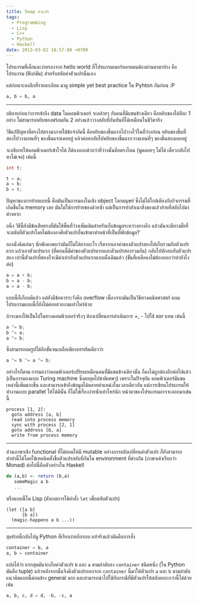 ```yaml
---
title: Swap ตัวแปร
tags:
  - Programming
  - Lisp
  - C++
  - Python
  - Haskell
date: 2013-03-02 18:57:00 +0700
---
```


โปรแกรมที่เล็กและง่ายรองจาก hello world ที่โปรแกรมเมอร์หลายคนต้องผ่านตามาบ้าง คือโปรแกรม (ฟังก์ชัน) สำหรับสลับค่าตัวแปรนั่นเอง

แต่ก่อนจะลงลึกที่รายละเอียด มาดู simple yet best practice ใน Pyhton กันก่อน :P

``` python
a, b = b, a
```

---

อธิบายก่อนว่าการเข้าถึง data ในคอมพิวเตอร์ จะคล้ายๆ กับคนที่มีแขนข้างเดียว คือหยิบของได้ทีละ 1 อย่าง ไม่สามารถหยิบของพร้อมกัน 2 อย่างแล้ววางสลับที่กันทันทีได้เหมือนในชีวิตจริง

วิธีแก้ปัญหาที่ตรงไปตรงมาภายใต้ข้อจำกัดนี้ คือหยิบของชิ้นแรกไปวางไว้ในที่ว่างก่อน หยิบของชิ้นที่สองไปวางแทนที่ๆ ของชิ้นแรกเคยอยู่ แล้วค่อยกลับไปหยิบของชิ้นแรกวางแทนที่ๆ ของชิ้นสองเคยอยู่

จะอธิบายให้คอมพิวเตอร์เข้าใจได้ ก็ต้องบอกด้วยว่าที่ว่างนั้นคือตรงไหน (พูดลอยๆ ไม่ได้ เดี๋ยวกลับไปหาไม่เจอ) เช่นนี้

``` c++
int t;

t = a;
a = b;
b = t;
```

ปัญหาของการย้ายแบบนี้ คือมันเป็นการมองในเชิง object โลกมนุษย์ ซึ่งไม่ได้ใกล้เคียงกับกิจกรรมที่เกิดขึ้นใน memory เลย มันไม่ใช่การย้ายของด้วยซ้ำ แต่เป็นการทำสำเนาสิ่งของแล้วย้ายที่สลับไปมาต่างหาก

อนึ่ง วิธีนี้ยังมีข้อเสียตรงที่มันใช้พื้นที่ว่างเพิ่มเติมสำหรับเก็บข้อมูลระหว่างทางอีก แล้วมันจะมีทางมั้ยที่จะสลับที่ตัวแปรโดยไม่ต้องอาศัยตัวแปรอื่นเข้ามาทำหน้าที่เป็นที่พักข้อมูล?

ลองนั่งคิดเล่นๆ ซักพักคงพบว่ามันก็ไม่ได้ยากอะไร เริ่มจากเอาค่าของตัวแปรสองไปเก็บรวมกับตัวแปรแรก แล้วเอาตัวแปรแรก (ที่ตอนนี้มีค่าของตัวแปรแรกและตัวแปรสองรวมกัน) กลับไปหักลบกับตัวแปรสอง เท่านี้ตัวแปรที่สองก็จะมีค่าเท่ากับตัวแปรแรกแบบดั้งเดิมแล้ว (ขั้นที่เหลือคงไม่ต้องบอกว่าทำยังไงต่อ)

``` c++
a = a + b;
b = a - b;
a = a - b;
```

แบบนี้ก็เกือบดีแล้ว แต่ยังมีข้อควรระวังคือ overflow เนื่องจากมันเป็นวิธีทางคณิตศาสตร์ แถมโปรแกรมแบบนี้ก็ยังไม่ค่อยสวยงามเท่าไหร่ด้วย

ถ้าจะมองให้เป็นไปในทางคอมพิวเตอร์จริงๆ ต้องเปลี่ยนการดำเนินการ +, - ไปใช้ xor แทน เช่นนี้

``` c++
a ^= b;
b ^= a;
a ^= b;
```

ซึ่งสามารถลดรูปได้อีกขั้นจนเหลือเพียงบรรทัดเดียวว่า

``` c++
a ^= b ^= a ^= b;
```

อย่างไรก็ตาม การมองว่าคอมพิวเตอร์เปรียบเหมือนคนที่มีแขนข้างเดียวนั้น ก็คงไม่ถูกต้องอีกต่อไปแล้ว (เป็นการมองแบบ Turing machine ซึ่งตกยุคไปชาติเศษๆ) เพราะในปัจจุบัน คอมพิวเตอร์มีแขนเหล่านี้เพิ่มมากขึ้น และสามารถเข้าถึงข้อมูลได้หลายตำแหน่งในเวลาเดียวกัน แต่การเขียนโปรแกรมให้ทำงานแบบ parallel ให้ได้ดีนั้น ก็ไม่ใช่เรื่องง่ายซักเท่าไหร่นัก หน้าตาของโปรแกรมอาจจะออกมาเช่นนี้

```
process [1, 2]:
  goto address [a, b]
  read into process memory
  sync with process [2, 1]
  goto address [b, a]
  write from process memory
```

---

ส่วนภาษาเชิง functional ที่ไม่ยอมให้มี mutable อย่างการสลับเปลี่ยนค่าตัวแปร ก็ยังสามารถทำท่านี้ได้โดยใช้เทคนิคตั้งชื่อตัวแปรสลับที่กันใน environment ที่ต่างกัน (ภาษาเค้าเรียกว่า Monad) ต่อไปนี้คือตัวอย่างใน Haskell

``` haskell
do (a,b) <- return (b,a)
   someMagic a b
   ...
```

หรือแบบนี้ใน Lisp (สังเกตการใช้คำสั่ง `let` เพื่อสลับตัวแปร)

``` common-lisp
(let ([a b]
      [b a])
  (magic-happens a b ...))
```

---

สุดท้ายนี้กลับไปดู Python ที่เรียบง่ายอีกรอบ แท้จริงแล้วมันคือการสั่ง

``` python
container = b, a
a, b = container
```
แปลได้ว่า แรกสุดมันจะเก็บค่าตัวแปร `b` และ `a` ตามลำดับลง `container` ชนิดหนึ่ง (ใน Python มันคือ tuple) แล้วหลังจากนั้นจึงดึงตัวแปรออกจาก `container` นี้มาให้ตัวแปร `a` และ `b` ตามลำดับ แนวคิดแบบนี้ค่อนข้าง general มาก และสามารถนำไปใช้กับกรณีที่มีตัวแปรให้สลับเยอะกว่านี้ได้ด้วย เช่น

``` python
a, b, c, d = d, -b, -c, a
```
